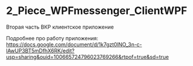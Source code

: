 # 2_Piece_WPFmessenger_ClientWPF
Вторая часть ВКР клиентское приложение

Подробнее про работу приложения: https://docs.google.com/document/d/1k7gzt0lNO_3n-c-lAwUP3BT5mDfhX6RK/edit?usp=sharing&ouid=100665724796023769266&rtpof=true&sd=true
